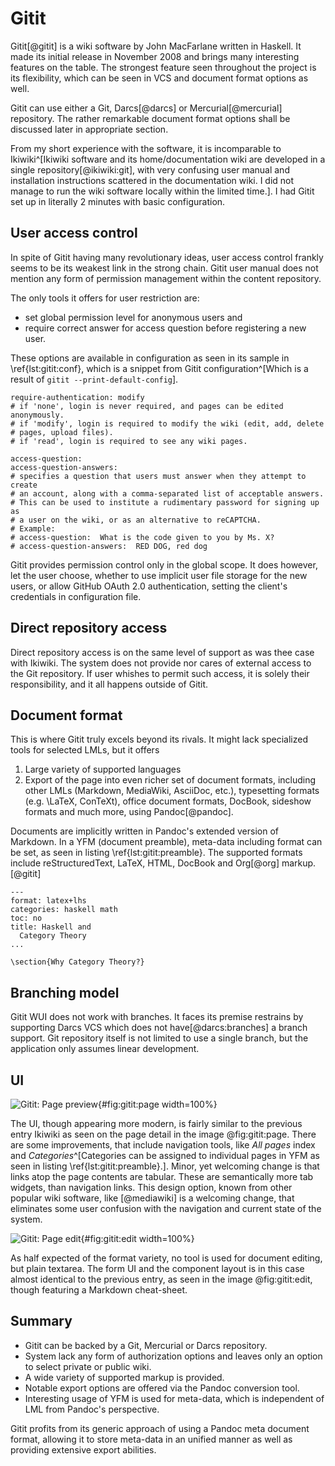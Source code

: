 # Gitit

Gitit[@gitit] is a wiki software by John MacFarlane written in Haskell.
It made its initial release in November 2008 and brings many interesting features on the table.
The strongest feature seen throughout the project is its flexibility, which can be seen in VCS and document format options as well.

Gitit can use either a Git, Darcs[@darcs] or Mercurial[@mercurial] repository.
The rather remarkable document format options shall be discussed later in appropriate section.

From my short experience with the software, it is incomparable to Ikiwiki^[Ikiwiki software and its home/documentation wiki are developed in a single repository[@ikiwiki:git], with very confusing user manual and installation instructions scattered in the documentation wiki. I did not manage to run the wiki software locally within the limited time.].
I had Gitit set up in literally 2 minutes with basic configuration.


## User access control

In spite of Gitit having many revolutionary ideas, user access control frankly seems to be its weakest link in the strong chain.
Gitit user manual does not mention any form of permission management within the content repository.

The only tools it offers for user restriction are:

* set global permission level for anonymous users and
* require correct answer for access question before registering a new user.

These options are available in configuration as seen in its sample in \ref{lst:gitit:conf},
which is a snippet from Gitit configuration^[Which is a result of `gitit --print-default-config`].

```{language=yaml caption="Gitit: Configuration sample" label="lst:gitit:conf"}
require-authentication: modify
# if 'none', login is never required, and pages can be edited anonymously.
# if 'modify', login is required to modify the wiki (edit, add, delete
# pages, upload files).
# if 'read', login is required to see any wiki pages.

access-question:
access-question-answers:
# specifies a question that users must answer when they attempt to create
# an account, along with a comma-separated list of acceptable answers.
# This can be used to institute a rudimentary password for signing up as
# a user on the wiki, or as an alternative to reCAPTCHA.
# Example:
# access-question:  What is the code given to you by Ms. X?
# access-question-answers:  RED DOG, red dog

```

Gitit provides permission control only in the global scope.
It does however, let the user choose, whether to use implicit user file storage for the new users, or allow GitHub OAuth 2.0 authentication, setting the client's credentials in configuration file.

## Direct repository access

Direct repository access is on the same level of support as was thee case with Ikiwiki.
The system does not provide nor cares of external access to the Git repository.
If user whishes to permit such access, it is solely their responsibility, and it all happens outside of Gitit.

## Document format

This is where Gitit truly excels beyond its rivals.
It might lack specialized tools for selected LMLs, but it offers

1. Large variety of supported languages
2. Export of the page into even richer set of document formats, including other LMLs (Markdown, MediaWiki, AsciiDoc, etc.), typesetting formats (e.g. \LaTeX, ConTeXt), office document formats, DocBook, sideshow formats and much more, using Pandoc[@pandoc].

Documents are implicitly written in Pandoc's extended version of Markdown.
In a YFM (document preamble), meta-data including format can be set, as seen in listing \ref{lst:gitit:preamble}.
The supported formats include reStructuredText, LaTeX, HTML, DocBook and Org[@org] markup. [@gitit]

```{language=latex caption="Gitit: Page preamble example" label="lst:gitit:preamble"}
---
format: latex+lhs
categories: haskell math
toc: no
title: Haskell and
  Category Theory
...

\section{Why Category Theory?}

```

## Branching model

Gitit WUI does not work with branches.
It faces its premise restrains by supporting Darcs VCS which does not have[@darcs:branches] a branch support.
Git repository itself is not limited to use a single branch, but the application only assumes linear development.

## UI
![Gitit: Page preview](./src/assets/images/gitit-page){#fig:gitit:page width=100%}

The UI, though appearing more modern, is fairly similar to the previous entry Ikiwiki as seen on the page detail in the image @fig:gitit:page.
There are some improvements, that include navigation tools, like _All pages_ index and _Categories_^[Categories can be assigned to individual pages in YFM as seen in listing \ref{lst:gitit:preamble}.].
Minor, yet welcoming change is that links atop the page contents are tabular.
These are semantically more tab widgets, than navigation links.
This design option, known from other popular wiki software, like [@mediawiki] is a welcoming change, that eliminates some user confusion with the navigation and current state of the system.

![Gitit: Page edit](./src/assets/images/gitit-edit){#fig:gitit:edit width=100%}

As half expected of the format variety, no tool is used for document editing, but plain textarea.
The form UI and the component layout is in this case almost identical to the previous entry, as seen in the image @fig:gitit:edit, though featuring a Markdown cheat-sheet.

## Summary

- Gitit can be backed by a Git, Mercurial or Darcs repository.
- System lack any form of authorization options and leaves only an option to select private or public wiki.
- A wide variety of supported markup is provided.
- Notable export options are offered via the Pandoc conversion tool.
- Interesting usage of YFM is used for meta-data, which is independent of LML from Pandoc's perspective.

Gitit profits from its generic approach of using a Pandoc meta document format, allowing it to store meta-data in an unified manner as well as providing extensive export abilities.

